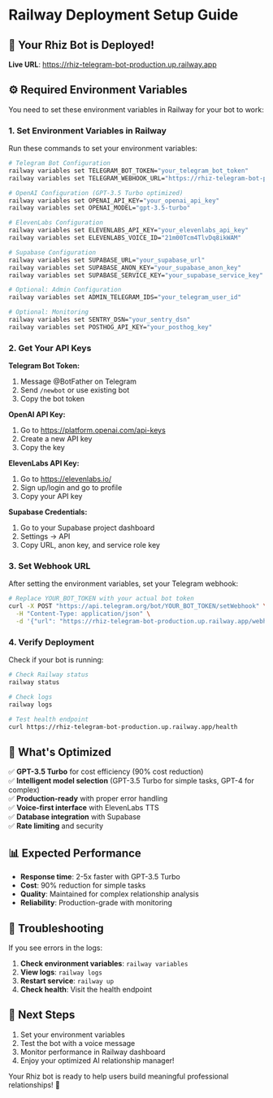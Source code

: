 # Railway Deployment Setup Guide

## 🚀 Your Rhiz Bot is Deployed!

**Live URL**: https://rhiz-telegram-bot-production.up.railway.app

## ⚙️ Required Environment Variables

You need to set these environment variables in Railway for your bot to work:

### 1. Set Environment Variables in Railway

Run these commands to set your environment variables:

```bash
# Telegram Bot Configuration
railway variables set TELEGRAM_BOT_TOKEN="your_telegram_bot_token"
railway variables set TELEGRAM_WEBHOOK_URL="https://rhiz-telegram-bot-production.up.railway.app/webhook"

# OpenAI Configuration (GPT-3.5 Turbo optimized)
railway variables set OPENAI_API_KEY="your_openai_api_key"
railway variables set OPENAI_MODEL="gpt-3.5-turbo"

# ElevenLabs Configuration
railway variables set ELEVENLABS_API_KEY="your_elevenlabs_api_key"
railway variables set ELEVENLABS_VOICE_ID="21m00Tcm4TlvDq8ikWAM"

# Supabase Configuration
railway variables set SUPABASE_URL="your_supabase_url"
railway variables set SUPABASE_ANON_KEY="your_supabase_anon_key"
railway variables set SUPABASE_SERVICE_KEY="your_supabase_service_key"

# Optional: Admin Configuration
railway variables set ADMIN_TELEGRAM_IDS="your_telegram_user_id"

# Optional: Monitoring
railway variables set SENTRY_DSN="your_sentry_dsn"
railway variables set POSTHOG_API_KEY="your_posthog_key"
```

### 2. Get Your API Keys

**Telegram Bot Token:**
1. Message @BotFather on Telegram
2. Send `/newbot` or use existing bot
3. Copy the bot token

**OpenAI API Key:**
1. Go to https://platform.openai.com/api-keys
2. Create a new API key
3. Copy the key

**ElevenLabs API Key:**
1. Go to https://elevenlabs.io/
2. Sign up/login and go to profile
3. Copy your API key

**Supabase Credentials:**
1. Go to your Supabase project dashboard
2. Settings → API
3. Copy URL, anon key, and service role key

### 3. Set Webhook URL

After setting the environment variables, set your Telegram webhook:

```bash
# Replace YOUR_BOT_TOKEN with your actual bot token
curl -X POST "https://api.telegram.org/bot/YOUR_BOT_TOKEN/setWebhook" \
  -H "Content-Type: application/json" \
  -d '{"url": "https://rhiz-telegram-bot-production.up.railway.app/webhook"}'
```

### 4. Verify Deployment

Check if your bot is running:

```bash
# Check Railway status
railway status

# Check logs
railway logs

# Test health endpoint
curl https://rhiz-telegram-bot-production.up.railway.app/health
```

## 🎯 What's Optimized

✅ **GPT-3.5 Turbo** for cost efficiency (90% cost reduction)  
✅ **Intelligent model selection** (GPT-3.5 Turbo for simple tasks, GPT-4 for complex)  
✅ **Production-ready** with proper error handling  
✅ **Voice-first interface** with ElevenLabs TTS  
✅ **Database integration** with Supabase  
✅ **Rate limiting** and security  

## 📊 Expected Performance

- **Response time**: 2-5x faster with GPT-3.5 Turbo
- **Cost**: 90% reduction for simple tasks
- **Quality**: Maintained for complex relationship analysis
- **Reliability**: Production-grade with monitoring

## 🔧 Troubleshooting

If you see errors in the logs:

1. **Check environment variables**: `railway variables`
2. **View logs**: `railway logs`
3. **Restart service**: `railway up`
4. **Check health**: Visit the health endpoint

## 🎉 Next Steps

1. Set your environment variables
2. Test the bot with a voice message
3. Monitor performance in Railway dashboard
4. Enjoy your optimized AI relationship manager!

Your Rhiz bot is ready to help users build meaningful professional relationships! 🚀
